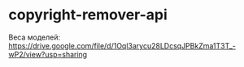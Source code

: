 # copyright-remover-api

Веса моделей: https://drive.google.com/file/d/1Oql3arycu28LDcsqJPBkZma1T3T_-wP2/view?usp=sharing
